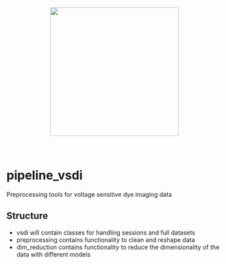 <h1 align="center">
<img src="https://images.squarespace-cdn.com/content/v1/6172d4d5e7f28f6b50179b1b/c3b7cc24-51a1-44aa-8b39-b5e94ac01e8d/image+%282%29.png" width="300">
</h1><br>


# pipeline_vsdi
Preprocessing tools for voltage sensitive dye imaging data

## Structure

- vsdi will contain classes for handling sessions and full datasets
- preprocessing contains functionality to clean and reshape data
- dim_reduction contains functionality to reduce the dimensionality of the data with different models
